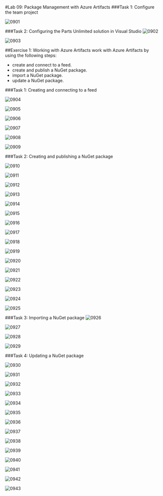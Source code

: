 #Lab 09: Package Management with Azure Artifacts
###Task 1: Configure the team project

![0901](imagesEvidencia9/0901.PNG)

###Task 2: Configuring the Parts Unlimited solution in Visual Studio
![0902](imagesEvidencia9/0902.PNG)

![0903](imagesEvidencia9/0903.PNG)

##Exercise 1: Working with Azure Artifacts
work with Azure Artifacts by using the following steps:

- create and connect to a feed.
- create and publish a NuGet package.
- import a NuGet package.
- update a NuGet package.

###Task 1: Creating and connecting to a feed

![0904](imagesEvidencia9/0904.PNG)

![0905](imagesEvidencia9/0905.PNG)

![0906](imagesEvidencia9/0906.PNG)

![0907](imagesEvidencia9/0907.PNG)

![0908](imagesEvidencia9/0908.PNG)

![0909](imagesEvidencia9/0909.PNG)

###Task 2: Creating and publishing a NuGet package

![0910](imagesEvidencia9/0910.PNG)

![0911](imagesEvidencia9/0911.PNG)

![0912](imagesEvidencia9/0912.PNG)

![0913](imagesEvidencia9/0913.PNG)

![0914](imagesEvidencia9/0914.PNG)

![0915](imagesEvidencia9/0915.PNG)

![0916](imagesEvidencia9/0916.PNG)

![0917](imagesEvidencia9/0917.PNG)

![0918](imagesEvidencia9/0918.PNG)

![0919](imagesEvidencia9/0919.PNG)

![0920](imagesEvidencia9/0920.PNG)

![0921](imagesEvidencia9/0921.PNG)

![0922](imagesEvidencia9/0922.PNG)

![0923](imagesEvidencia9/0923.PNG)

![0924](imagesEvidencia9/0924.PNG)

![0925](imagesEvidencia9/0925.PNG)

###Task 3: Importing a NuGet package
![0926](imagesEvidencia9/0926.PNG)

![0927](imagesEvidencia9/0927.PNG)

![0928](imagesEvidencia9/0928.PNG)

![0929](imagesEvidencia9/0929.PNG)

###Task 4: Updating a NuGet package

![0930](imagesEvidencia9/0930.PNG)

![0931](imagesEvidencia9/0931.PNG)

![0932](imagesEvidencia9/0932.PNG)

![0933](imagesEvidencia9/0933.PNG)

![0934](imagesEvidencia9/0934.PNG)

![0935](imagesEvidencia9/0935.PNG)

![0936](imagesEvidencia9/0936.PNG)

![0937](imagesEvidencia9/0937.PNG)

![0938](imagesEvidencia9/0938.PNG)

![0939](imagesEvidencia9/0939.PNG)

![0940](imagesEvidencia9/0940.PNG)

![0941](imagesEvidencia9/0941.PNG)

![0942](imagesEvidencia9/0942.PNG)

![0943](imagesEvidencia9/0943.PNG)
